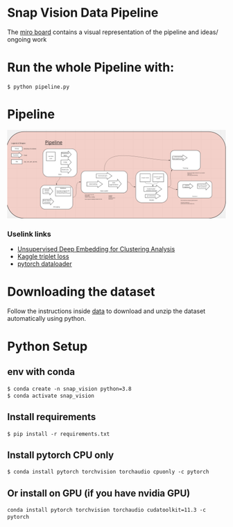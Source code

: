 # Snap Vision Data Pipeline
The [miro board](https://miro.com/app/board/uXjVOGzD1U0=/) contains a visual representation of the pipeline and ideas/ ongoing work

# Run the whole Pipeline with:
```
$ python pipeline.py
```
# Pipeline
![Alt text](snap-vision-data-pipeline.png?raw=true "Data Pipeline")

### Uselink links
 - [Unsupervised Deep Embedding for Clustering Analysis](https://arxiv.org/pdf/1511.06335.pdf)
 - [Kaggle triplet loss](https://www.kaggle.com/code/hirotaka0122/triplet-loss-with-pytorch/notebook)
 - [pytorch dataloader](https://pytorch.org/tutorials/beginner/data_loading_tutorial.html)


# Downloading the dataset
Follow the instructions inside [data](./data) to download and unzip the dataset automatically using python.

# Python Setup
## env with conda
```
$ conda create -n snap_vision python=3.8
$ conda activate snap_vision
```
## Install requirements
```
$ pip install -r requirements.txt
```
## Install pytorch CPU only
```
$ conda install pytorch torchvision torchaudio cpuonly -c pytorch
```
## Or install on GPU (if you have nvidia GPU)
```
conda install pytorch torchvision torchaudio cudatoolkit=11.3 -c pytorch
```
